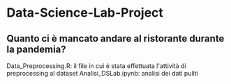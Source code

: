 # Data-Science-Lab-Project
## Quanto ci è mancato andare al ristorante durante la pandemia?
Data_Preprocessing.R: il file in cui è stata effettuata l'attività di preprocessing al dataset
Analisi_DSLab.ipynb: analisi dei dati puliti
